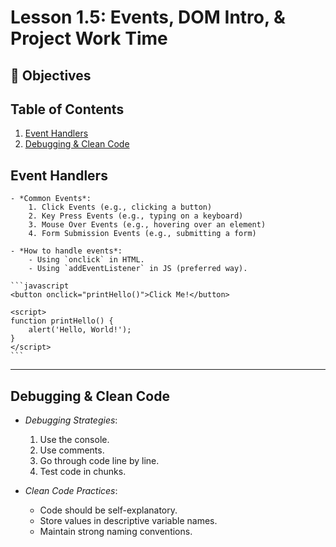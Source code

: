 # Lesson 1.5: Events, DOM Intro, & Project Work Time

## 🎯 Objectives

## Table of Contents
1. [Event Handlers](#event-handlers)
2. [Debugging & Clean Code](#debugging--clean-code)

## Event Handlers

    - *Common Events*:
        1. Click Events (e.g., clicking a button)
        2. Key Press Events (e.g., typing on a keyboard)
        3. Mouse Over Events (e.g., hovering over an element)
        4. Form Submission Events (e.g., submitting a form)

    - *How to handle events*:
        - Using `onclick` in HTML.
        - Using `addEventListener` in JS (preferred way).

    ```javascript
    <button onclick="printHello()">Click Me!</button>

    <script>
    function printHello() { 
        alert('Hello, World!'); 
    }
    </script>
    ```

---

## Debugging & Clean Code

- *Debugging Strategies*:
  1. Use the console.
  2. Use comments.
  3. Go through code line by line.
  4. Test code in chunks.

- *Clean Code Practices*:
  - Code should be self-explanatory.
  - Store values in descriptive variable names.
  - Maintain strong naming conventions.
